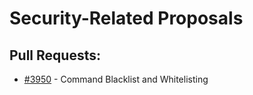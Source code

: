 # Security-Related Proposals
## Pull Requests:
- [#3950][3950] - Command Blacklist and Whitelisting

[3950]:https://github.com/Significant-Gravitas/Auto-GPT/pull/3950